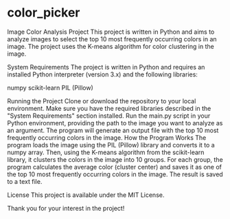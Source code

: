 # color_picker

Image Color Analysis Project
This project is written in Python and aims to analyze images to select the top 10 most frequently occurring colors in an image. The project uses the K-means algorithm for color clustering in the image.

System Requirements
The project is written in Python and requires an installed Python interpreter (version 3.x) and the following libraries:

numpy
scikit-learn
PIL (Pillow)

Running the Project
Clone or download the repository to your local environment.
Make sure you have the required libraries described in the "System Requirements" section installed.
Run the main.py script in your Python environment, providing the path to the image you want to analyze as an argument.
The program will generate an output file with the top 10 most frequently occurring colors in the image.
How the Program Works
The program loads the image using the PIL (Pillow) library and converts it to a numpy array. Then, using the K-means algorithm from the scikit-learn library, it clusters the colors in the image into 10 groups. For each group, the program calculates the average color (cluster center) and saves it as one of the top 10 most frequently occurring colors in the image. The result is saved to a text file.

License
This project is available under the MIT License.



Thank you for your interest in the project!






